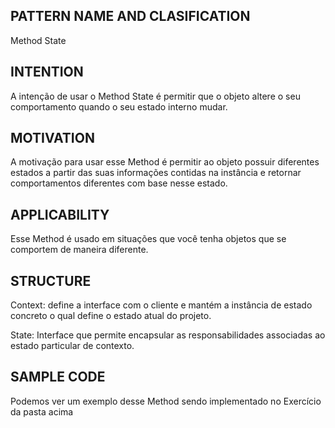 ## PATTERN NAME AND CLASIFICATION

Method State

## INTENTION

A intenção de usar o Method State é permitir que o objeto altere o seu comportamento quando o seu estado interno mudar.

## MOTIVATION

A motivação para usar esse Method é permitir ao objeto possuir diferentes estados a partir das suas informações contidas na instância e retornar comportamentos diferentes com base nesse estado.

## APPLICABILITY

Esse Method é usado em situações que você tenha objetos que se comportem de maneira diferente.

## STRUCTURE

Context: define a interface com o cliente e mantém a instância de estado concreto o qual define o estado atual do projeto.

State: Interface que permite encapsular as responsabilidades associadas ao estado particular de contexto.

## SAMPLE CODE

Podemos ver um exemplo desse Method sendo implementado no Exercício da pasta acima
